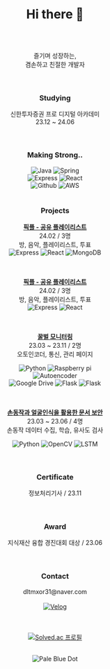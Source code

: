 <div align="center">
  <h1>Hi there 👋</h1><br><br>

즐기며 성장하는,<br>
겸손하고 친절한 개발자<br><br><br>

  <h3>Studying</h3>
  신한투자증권 프로 디지털 아카데미<br>
  23.12 ~ 24.06<br><br><br>

  <h3>Making Strong..</h3>
  <img src="https://img.shields.io/badge/Java-000000?style=flat-square&logo=intellijidea&logoColor=white" alt="Java"/>
  <img src="https://img.shields.io/badge/Spring-6DB33F?style=flat-square&logo=spring&logoColor=white" alt="Spring"/><br>
  <img src="https://img.shields.io/badge/Express-000000?style=flat-square&logo=Express&logoColor=white" alt="Express"/>
  <img src="https://img.shields.io/badge/React-61DAFB?style=flat-square&logo=react&logoColor=white" alt="React"/><br>
  <img src="https://img.shields.io/badge/Github-181717?style=flat-square&logo=Github&logoColor=white" alt="Github"/>
  <img src="https://img.shields.io/badge/AWS-232F3E?style=flat-square&logo=amazonaws&logoColor=white" alt="AWS"/><br><br>

  <h3>Projects</h3>
  <a href="https://github.com/pick-playlist"><strong>픽플 - 공유 플레이리스트</strong></a><br>
  24.02 / 3명<br>
  방, 음악, 플레이리스트, 투표<br>
  <img src="https://img.shields.io/badge/Express-000000?style=flat-square&logo=Express&logoColor=white" alt="Express"/>
  <img src="https://img.shields.io/badge/React-61DAFB?style=flat-square&logo=react&logoColor=white" alt="React"/>
  <img src="https://img.shields.io/badge/MongoDB-47A248?style=flat-square&logo=MongoDB&logoColor=white" alt="MongoDB"/><br><br><br>

<a href="https://github.com/pick-playlist"><strong>픽플 - 공유 플레이리스트</strong></a><br>
24.02 / 3명<br>
방, 음악, 플레이리스트, 투표<br>
<img src="https://img.shields.io/badge/Express-000000?style=flat-square&logo=Express&logoColor=white" alt="Express"/>
<img src="https://img.shields.io/badge/React-61DAFB?style=flat-square&logo=react&logoColor=white" alt="React"/><br><br><br>

<a href="https://github.com/seungtoctoc/monitoring-bee"><strong>꿀벌 모니터링</strong></a><br>
23.03 ~ 23.11 / 2명<br>
오토인코더, 통신, 관리 페이지<br>

  <img src="https://img.shields.io/badge/Python-3776AB?style=flat-square&logo=python&logoColor=white" alt="Python">
  <img src="https://img.shields.io/badge/Raspberry Pi-A22846?style=flat-square&logo=raspberrypi&logoColor=white" alt="Raspberry pi"><br>
  <img src="https://img.shields.io/badge/Autoencoder-FF6F00?style=flat-square&logo=Tensorflow&logoColor=white" alt="Autoencoder"/><br>
  <img src="https://img.shields.io/badge/Google Drive-4285F4?style=flat-square&logo=googledrive&logoColor=white" alt="Google Drive">
  <img src="https://img.shields.io/badge/Flask-000000?style=flat-square&logo=flask&logoColor=white" alt="Flask"/>
  <img src="https://img.shields.io/badge/Bootstrap-7952B3?style=flat-square&logo=bootstrap&logoColor=white" alt="Flask"/><br><br><br>

<a href="https://github.com/seungtoctoc/HandMotionPassword"><strong>손동작과 얼굴인식을 활용한 문서 보안</strong></a><br>
23.03 ~ 23.06 / 4명<br>
손동작 데이터 수집, 학습, 유사도 검사<br>

  <img src="https://img.shields.io/badge/Python-3776AB?style=flat-square&logo=python&logoColor=white" alt="Python">
  <img src="https://img.shields.io/badge/MediaPipe-5C3EE8?style=flat-square&logo=OpenCV&logoColor=white" alt="OpenCV">
  <img src="https://img.shields.io/badge/LSTM-FF6F00?style=flat-square&logo=Tensorflow&logoColor=white" alt="LSTM"><br><br><br>

  <h3>Certificate</h3>
  정보처리기사 / 23.11<br><br><br>

  <h3>Award</h3>
  지식재산 융합 경진대회 대상 / 23.06<br><br><br>

  <h3>Contact</h3>
  dltmxor31@naver.com<br><br>
 
  <a href="https://velog.io/@seungtoctoc">
    <img src="https://img.shields.io/badge/Velog-20C997?style=flat-square&logo=Velog&logoColor=white" alt="Velog">
  </a><br><br><br><br>

  <a href="https://solved.ac/dltmxor31">
  <img src="http://mazassumnida.wtf/api/v2/generate_badge?boj=dltmxor31" alt="Solved.ac 프로필"/></a>

<br><img src="https://github.com/seungtoctoc/seungtoctoc/assets/102455571/77cdb21e-a19f-43df-8a80-ca68fb5642b1" alt="Pale Blue Dot">

</div>

